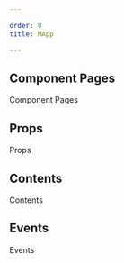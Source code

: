 ```yaml
---

order: 0
title: MApp

---
```

 
## Component Pages
 
Component Pages
 
## Props
 
Props
 
## Contents
 
Contents
 
## Events
 
Events
 
